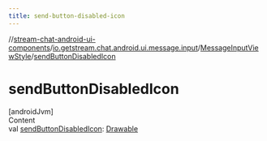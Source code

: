 ```yaml
---
title: send-button-disabled-icon
---
```

//[stream-chat-android-ui-components](../../../index.md)/[io.getstream.chat.android.ui.message.input](../index.md)/[MessageInputViewStyle](index.md)/[sendButtonDisabledIcon](sendButtonDisabledIcon.md)



# sendButtonDisabledIcon  
[androidJvm]  
Content  
val [sendButtonDisabledIcon](sendButtonDisabledIcon.md): [Drawable](https://developer.android.com/reference/kotlin/android/graphics/drawable/Drawable.html)  




